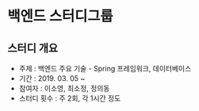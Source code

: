 # 백엔드 스터디그룹

## 스터디 개요
* 주제 : 백엔드 주요 기술 - Spring 프레임워크, 데이터베이스
* 기간 : 2019. 03. 05 ~ 
* 참여자 : 이소영, 최소정, 정의동
* 스터디 횟수 : 주 2회, 각 1시간 정도

